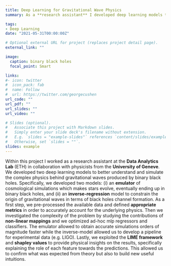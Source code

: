 ```yaml
---
title: Deep Learning for Gravitational Wave Physics
summary: As a **research assistant** I developed deep learning models to emulate complex cosmological simulations and an inverse regression model to constrain the formation of binary black holes generating **gravitational waves**.

tags:
- Deep Learning
date: "2021-05-31T00:00:00Z"

# Optional external URL for project (replaces project detail page).
external_link: ""

image:
  caption: binary black holes
  focal_point: Smart

links:
#- icon: twitter
#  icon_pack: fab
#  name: Follow
#  url: https://twitter.com/georgecushen
url_code: ""
url_pdf: ""
url_slides: ""
url_video: ""

# Slides (optional).
#   Associate this project with Markdown slides.
#   Simply enter your slide deck's filename without extension.
#   E.g. `slides = "example-slides"` references `content/slides/example-slides.md`.
#   Otherwise, set `slides = ""`.
slides: example
---
```


Within this project I worked as a research assistant at the **Data Analytics Lab** (ETH) in collaboration with physicists from the **University of Geneve**.
We developed two deep learning models to better understand and simulate the complex physics behind gravitational waves produced by binary black holes. 
Specifically, we developed two models: (i) an **emulator** of cosmological simulations which makes stars evolve, eventually ending up in binary black holes, and (ii) an **inverse-regression** model to constrain the origin of gravitational waves in terms of black holes channel formation. 
As a first step, we pre-processed the available data and defined **appropriate metrics** in order to accurately account for the underlying physics. 
Then we investigated the complexity of the problem by studying the contributions of **non-linear mappings** and we optimized ad-hoc mlp regressors and classifiers. 
The emulator allowed to obtain accurate simulations orders of magnitude faster while the inverse-model allowed us to develop a pipeline for experimental data (e.g. LIGO). 
Lastly, we exploited the **LIME framework** and **shapley values** to provide physical insights on the results, specifically explaining the role of each feature towards the predictions. 
This allowed us to confirm what was expected from theory but also to build new useful intuitions.
